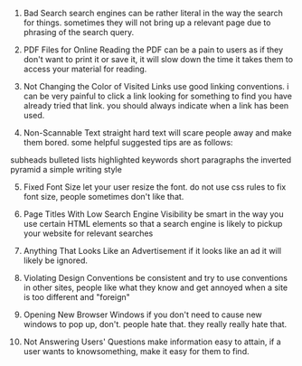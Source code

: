 1. Bad Search
search engines can be rather literal in the way the search for things. sometimes they will not bring up a relevant page due to phrasing of the search query.

2. PDF Files for Online Reading
the PDF can be a pain to users as if they don't want to print it or save it, it will slow down the time it takes them to access your material for reading.

3. Not Changing the Color of Visited Links
use good linking conventions. i can be very painful to click a link looking for something to find you have already tried that link. you should always indicate when a link has been used.

4. Non-Scannable Text
straight hard text will scare people away and make them bored. some helpful suggested tips are as follows:

subheads
bulleted lists
highlighted keywords
short paragraphs
the inverted pyramid
a simple writing style

5. Fixed Font Size
let your user resize the font. do not use css rules to fix font size, people sometimes don't like that.

6. Page Titles With Low Search Engine Visibility
be smart in the way you use certain HTML elements so that a search engine is likely to pickup your website for relevant searches

7. Anything That Looks Like an Advertisement
if it looks like an ad it will likely be ignored.

8. Violating Design Conventions
be consistent and try to use conventions in other sites, people like what they know and get annoyed when a site is too different and "foreign"

9. Opening New Browser Windows
if you don't need to cause new windows to pop up, don't. people hate that. they really really hate that.

10. Not Answering Users' Questions
make information easy to attain, if a user wants to knowsomething, make it easy for them to find.
